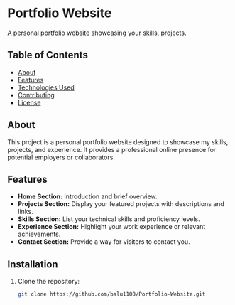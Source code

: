# Portfolio Website

A personal portfolio website showcasing your skills, projects.

## Table of Contents

- [About](#about)
- [Features](#features)
- [Technologies Used](#technologies-used)
- [Contributing](#contributing)
- [License](#license)

## About

This project is a personal portfolio website designed to showcase my skills, projects, and experience. It provides a professional online presence for potential employers or collaborators.

## Features

- **Home Section:** Introduction and brief overview.
- **Projects Section:** Display your featured projects with descriptions and links.
- **Skills Section:** List your technical skills and proficiency levels.
- **Experience Section:** Highlight your work experience or relevant achievements.
- **Contact Section:** Provide a way for visitors to contact you.

## Installation

1. Clone the repository:

   ```bash
   git clone https://github.com/balu1100/Portfolio-Website.git
